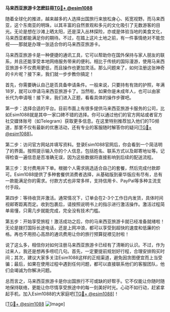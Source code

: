 **马来西亚旅游卡怎麽註冊[TG💪+ @esim1088](https://t.me/s/esim1088)**

随着全球化的推进，越来越多的人选择出国旅行来放松身心、拓宽视野。而马来西亚，这个东南亚的明珠，以其丰富的自然景观和多元的文化吸引了无数游客的目光。无论是想在沙滩上晒太阳，还是深入丛林探险，亦或是体验当地的美食文化，马来西亚都能满足你的期待。不过，在踏上这片土地之前，有一件事情绝对不能忽视——那就是办理一张适合你的马来西亚旅游卡。

马来西亚旅游卡是一种便捷的通讯工具，它可以帮助你在国外保持与家人朋友的联系，并且还能享受本地网络服务带来的便利。相比于传统的国际漫游，使用马来西亚旅游卡不仅费用更低，而且操作也更加灵活。那么问题来了，如何注册这张神奇的卡片呢？接下来，我们就一步步教你搞定！

首先，你需要确认自己是否具备申请条件。一般来说，只要持有有效的护照，年满18岁，就可以申请马来西亚旅游卡了。当然啦，如果你是未成年人，也可以由家长代为申请哦！接下来，我们进入正题，看看具体的操作步骤吧。

第一步：选择合适的平台。目前市面上有很多提供马来西亚旅游卡服务的公司，比如Esim1088就是其中一家口碑不错的选择。你可以通过他们的官方网站或者官方社交媒体账号（如Telegram）获取更多信息。在这里特别推荐加入他们的TG频道，那里不仅有最新的优惠活动，还有专业的客服随时解答你的疑问[[TG💪+ @esim1088](https://t.me/s/esim1088)]。

第二步：访问官方网站并填写资料。登录Esim1088官网后，你会看到一个简洁明了的界面。按照提示输入你的个人信息，包括姓名、联系方式以及邮寄地址等。记得检查一遍信息是否准确无误，因为这些数据将直接影响到后续的配送流程。

第三步：支付费用并下单。根据个人需求挑选适合自己的套餐，然后完成付款即可。Esim1088提供了多种套餐供消费者选择，从基础版到豪华版应有尽有，总有一款能满足你的需求。付款方式也非常多样，支持信用卡、PayPal等多种主流支付手段。

第四步：等待收货并激活。通常情况下，订单会在2-3个工作日内发货，具体时间视邮寄距离而定。收到包裹后，请按照说明书上的指示进行激活操作。激活过程简单易懂，只需几步就能完成，完全没有技术门槛。

第五步：开始享受旅程！激活成功之后，你的马来西亚旅游卡就已经准备就绪啦！无论是拨打国际长途电话，还是上网冲浪，都可以享受到超快的速度和低廉的价格。再也不用担心高昂的通讯费用让你的旅行预算捉襟见肘啦！

说了这么多，相信你对如何注册马来西亚旅游卡已经有了清晰的认识。不过，作为过来人，我还是想再多唠叨几句。首先，一定要提前规划好行程，合理安排购买时间；其次，建议大家多关注Esim1088这样的正规渠道，避免因贪图便宜而上当受骗；最后，如果在使用过程中遇到任何问题，都可以直接联系他们的客服团队，他们会竭诚为你解决问题。

总而言之，马来西亚旅游卡是你出国旅行不可或缺的好帮手。它不仅能让你随时随地保持联络，更能让你尽情享受旅途中的每一刻美好时光。心动不如行动，赶紧拿起手机，加入Esim1088的大家庭吧[[TG💪+ @esim1088](https://t.me/s/esim1088)]！

[[TG💪+ @esim1088](https://t.me/s/esim1088) ![Image](https://i.postimg.cc/4NQfJmqS/Snipaste-2025-05-13-00-14-12.png)]